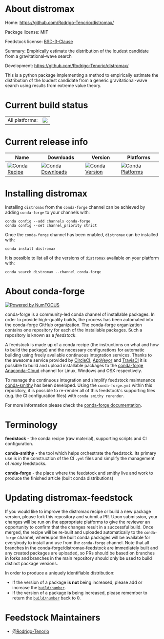 About distromax
===============

Home: https://github.com/Rodrigo-Tenorio/distromax/

Package license: MIT

Feedstock license: [BSD-3-Clause](https://github.com/conda-forge/distromax-feedstock/blob/master/LICENSE.txt)

Summary: Empirically estimate the distribution of the loudest candidate from a gravitational-wave search

Development: https://github.com/Rodrigo-Tenorio/distromax/

This is a python package implementing a method to empirically estimate
the distribution of the loudest candidate from a generic gravitational-wave search
using results from extreme value theory.


Current build status
====================


<table><tr><td>All platforms:</td>
    <td>
      <a href="https://dev.azure.com/conda-forge/feedstock-builds/_build/latest?definitionId=14772&branchName=master">
        <img src="https://dev.azure.com/conda-forge/feedstock-builds/_apis/build/status/distromax-feedstock?branchName=master">
      </a>
    </td>
  </tr>
</table>

Current release info
====================

| Name | Downloads | Version | Platforms |
| --- | --- | --- | --- |
| [![Conda Recipe](https://img.shields.io/badge/recipe-distromax-green.svg)](https://anaconda.org/conda-forge/distromax) | [![Conda Downloads](https://img.shields.io/conda/dn/conda-forge/distromax.svg)](https://anaconda.org/conda-forge/distromax) | [![Conda Version](https://img.shields.io/conda/vn/conda-forge/distromax.svg)](https://anaconda.org/conda-forge/distromax) | [![Conda Platforms](https://img.shields.io/conda/pn/conda-forge/distromax.svg)](https://anaconda.org/conda-forge/distromax) |

Installing distromax
====================

Installing `distromax` from the `conda-forge` channel can be achieved by adding `conda-forge` to your channels with:

```
conda config --add channels conda-forge
conda config --set channel_priority strict
```

Once the `conda-forge` channel has been enabled, `distromax` can be installed with:

```
conda install distromax
```

It is possible to list all of the versions of `distromax` available on your platform with:

```
conda search distromax --channel conda-forge
```


About conda-forge
=================

[![Powered by
NumFOCUS](https://img.shields.io/badge/powered%20by-NumFOCUS-orange.svg?style=flat&colorA=E1523D&colorB=007D8A)](https://numfocus.org)

conda-forge is a community-led conda channel of installable packages.
In order to provide high-quality builds, the process has been automated into the
conda-forge GitHub organization. The conda-forge organization contains one repository
for each of the installable packages. Such a repository is known as a *feedstock*.

A feedstock is made up of a conda recipe (the instructions on what and how to build
the package) and the necessary configurations for automatic building using freely
available continuous integration services. Thanks to the awesome service provided by
[CircleCI](https://circleci.com/), [AppVeyor](https://www.appveyor.com/)
and [TravisCI](https://travis-ci.com/) it is possible to build and upload installable
packages to the [conda-forge](https://anaconda.org/conda-forge)
[Anaconda-Cloud](https://anaconda.org/) channel for Linux, Windows and OSX respectively.

To manage the continuous integration and simplify feedstock maintenance
[conda-smithy](https://github.com/conda-forge/conda-smithy) has been developed.
Using the ``conda-forge.yml`` within this repository, it is possible to re-render all of
this feedstock's supporting files (e.g. the CI configuration files) with ``conda smithy rerender``.

For more information please check the [conda-forge documentation](https://conda-forge.org/docs/).

Terminology
===========

**feedstock** - the conda recipe (raw material), supporting scripts and CI configuration.

**conda-smithy** - the tool which helps orchestrate the feedstock.
                   Its primary use is in the construction of the CI ``.yml`` files
                   and simplify the management of *many* feedstocks.

**conda-forge** - the place where the feedstock and smithy live and work to
                  produce the finished article (built conda distributions)


Updating distromax-feedstock
============================

If you would like to improve the distromax recipe or build a new
package version, please fork this repository and submit a PR. Upon submission,
your changes will be run on the appropriate platforms to give the reviewer an
opportunity to confirm that the changes result in a successful build. Once
merged, the recipe will be re-built and uploaded automatically to the
`conda-forge` channel, whereupon the built conda packages will be available for
everybody to install and use from the `conda-forge` channel.
Note that all branches in the conda-forge/distromax-feedstock are
immediately built and any created packages are uploaded, so PRs should be based
on branches in forks and branches in the main repository should only be used to
build distinct package versions.

In order to produce a uniquely identifiable distribution:
 * If the version of a package **is not** being increased, please add or increase
   the [``build/number``](https://docs.conda.io/projects/conda-build/en/latest/resources/define-metadata.html#build-number-and-string).
 * If the version of a package **is** being increased, please remember to return
   the [``build/number``](https://docs.conda.io/projects/conda-build/en/latest/resources/define-metadata.html#build-number-and-string)
   back to 0.

Feedstock Maintainers
=====================

* [@Rodrigo-Tenorio](https://github.com/Rodrigo-Tenorio/)

